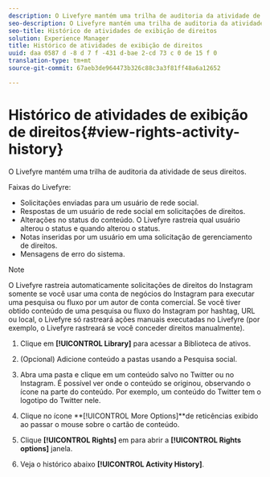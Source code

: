```yaml
---
description: O Livefyre mantém uma trilha de auditoria da atividade de seus direitos.
seo-description: O Livefyre mantém uma trilha de auditoria da atividade de seus direitos.
seo-title: Histórico de atividades de exibição de direitos
solution: Experience Manager
title: Histórico de atividades de exibição de direitos
uuid: daa 0587 d -8 d 7 f -431 d-bae 2-cd 73 c 0 de 15 f 0
translation-type: tm+mt
source-git-commit: 67aeb3de964473b326c88c3a3f81ff48a6a12652

---
```



# Histórico de atividades de exibição de direitos{#view-rights-activity-history}

O Livefyre mantém uma trilha de auditoria da atividade de seus direitos.

Faixas do Livefyre:

* Solicitações enviadas para um usuário de rede social.
* Respostas de um usuário de rede social em solicitações de direitos.
* Alterações no status do conteúdo. O Livefyre rastreia qual usuário alterou o status e quando alterou o status.
* Notas inseridas por um usuário em uma solicitação de gerenciamento de direitos.
* Mensagens de erro do sistema.

>[!NOTE]
>
>O Livefyre rastreia automaticamente solicitações de direitos do Instagram somente se você usar uma conta de negócios do Instagram para executar uma pesquisa ou fluxo por um autor de conta comercial. Se você tiver obtido conteúdo de uma pesquisa ou fluxo do Instagram por hashtag, URL ou local, o Livefyre só rastreará ações manuais executadas no Livefyre (por exemplo, o Livefyre rastreará se você conceder direitos manualmente).

1. Clique em **[!UICONTROL Library]** para acessar a Biblioteca de ativos.
1. (Opcional) Adicione conteúdo a pastas usando a Pesquisa social.
1. Abra uma pasta e clique em um conteúdo salvo no Twitter ou no Instagram. É possível ver onde o conteúdo se originou, observando o ícone na parte do conteúdo. Por exemplo, um conteúdo do Twitter tem o logotipo do Twitter nele.
1. Clique no ícone **[!UICONTROL More Options]**de reticências exibido ao passar o mouse sobre o cartão de conteúdo.
1. Clique **[!UICONTROL Rights]** em para abrir a **[!UICONTROL Rights options]** janela.

1. Veja o histórico abaixo **[!UICONTROL Activity History]**.

